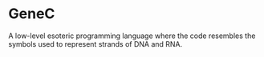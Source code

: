 # GeneC
A low-level esoteric programming language where the code resembles the symbols used to represent strands of DNA and RNA.
